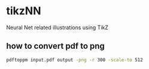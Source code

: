 # tikzNN
Neural Net related illustrations using TikZ



## how to convert pdf to png

```bash
pdftoppm input.pdf output -png -r 300 -scale-to 512
```

